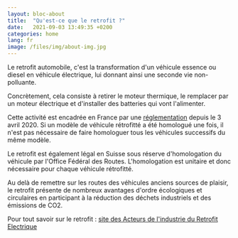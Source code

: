 ```yaml
---
layout: bloc-about
title:  "Qu'est-ce que le retrofit ?"
date:   2021-09-03 13:49:35 +0200
categories: home
lang: fr
image: /files/img/about-img.jpg
---
```


Le retrofit automobile, c'est la transformation d'un véhicule essence ou diesel en véhicule électrique, lui donnant ainsi une seconde vie non-polluante. 

Concrètement, cela consiste à retirer le moteur thermique, le remplacer par un moteur électrique et d'installer des batteries qui vont l'alimenter.

Cette activité est encadrée en France par une <a href="https://www.legifrance.gouv.fr/jorf/id/JORFTEXT000041780558" target="_blank">réglementation</a> depuis le 3 avril 2020. Si un modèle de véhicule rétrofitté a été homologué une fois, il n'est pas nécessaire de faire homologuer tous les véhicules successifs du même modèle.

Le retrofit est également légal en Suisse sous réserve d'homologation du véhicule par l'Office Fédéral des Routes. L'homologation est unitaire et donc nécessaire pour chaque véhicule rétrofitté.

Au delà de remettre sur les routes des véhicules anciens sources de plaisir, le retrofit présente de nombreux avantages d'ordre écologiques et circulaires en participant à la réduction des déchets industriels et des émissions de CO2.

Pour tout savoir sur le retrofit : <a href="https://association-aire.org/" target="_blank">site des Acteurs de l'industrie du Retrofit Electrique</a>